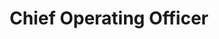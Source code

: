 ---
orderId: "03"
name: "Giorgi Gogokhia"
title: "Chief Operating Officer"
abbreviation: "Gg"
number: "02"
ndbImage: "../../assets/images/company/team/GiorgiGogokhia.png"
position: "br"
---